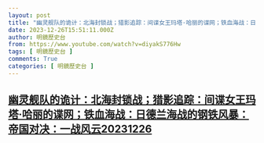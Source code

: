 ```yaml
---
layout: post
title: "幽灵舰队的诡计：北海封锁战；猎影追踪：间谍女王玛塔·哈丽的谍网；铁血海战：日德兰海战的钢铁风暴：帝国对决：一战风云20231226"
date: 2023-12-26T15:51:11.000Z
author: 明鏡歷史台
from: https://www.youtube.com/watch?v=diyakS776Hw
tags: [ 明鏡歷史台 ]
comments: True
categories: [ 明鏡歷史台 ]
---
```

<!--1703605871000-->
[幽灵舰队的诡计：北海封锁战；猎影追踪：间谍女王玛塔·哈丽的谍网；铁血海战：日德兰海战的钢铁风暴：帝国对决：一战风云20231226](https://www.youtube.com/watch?v=diyakS776Hw)
------

<div>

</div>

